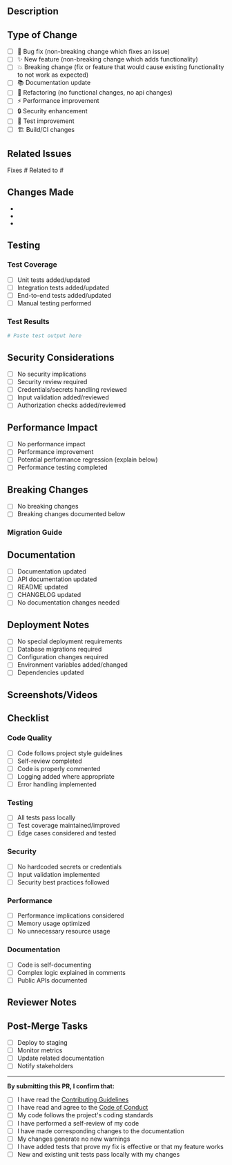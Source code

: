 ## Description

<!-- Provide a brief description of the changes in this PR -->

## Type of Change

<!-- Mark the relevant option with an "x" -->

- [ ] 🐛 Bug fix (non-breaking change which fixes an issue)
- [ ] ✨ New feature (non-breaking change which adds functionality)
- [ ] 💥 Breaking change (fix or feature that would cause existing functionality to not work as expected)
- [ ] 📚 Documentation update
- [ ] 🔧 Refactoring (no functional changes, no api changes)
- [ ] ⚡ Performance improvement
- [ ] 🔒 Security enhancement
- [ ] 🧪 Test improvement
- [ ] 🏗️ Build/CI changes

## Related Issues

<!-- Link to related issues using keywords like "Fixes #123" or "Closes #456" -->

Fixes #
Related to #

## Changes Made

<!-- Provide a detailed list of changes made -->

- 
- 
- 

## Testing

<!-- Describe the testing you've performed -->

### Test Coverage
- [ ] Unit tests added/updated
- [ ] Integration tests added/updated
- [ ] End-to-end tests added/updated
- [ ] Manual testing performed

### Test Results
```bash
# Paste test output here
```

## Security Considerations

<!-- Describe any security implications of this change -->

- [ ] No security implications
- [ ] Security review required
- [ ] Credentials/secrets handling reviewed
- [ ] Input validation added/reviewed
- [ ] Authorization checks added/reviewed

## Performance Impact

<!-- Describe any performance implications -->

- [ ] No performance impact
- [ ] Performance improvement
- [ ] Potential performance regression (explain below)
- [ ] Performance testing completed

## Breaking Changes

<!-- If this is a breaking change, describe what breaks and migration path -->

- [ ] No breaking changes
- [ ] Breaking changes documented below

### Migration Guide
<!-- If breaking changes exist, provide migration instructions -->

## Documentation

- [ ] Documentation updated
- [ ] API documentation updated
- [ ] README updated
- [ ] CHANGELOG updated
- [ ] No documentation changes needed

## Deployment Notes

<!-- Any special deployment considerations -->

- [ ] No special deployment requirements
- [ ] Database migrations required
- [ ] Configuration changes required
- [ ] Environment variables added/changed
- [ ] Dependencies updated

## Screenshots/Videos

<!-- Add screenshots or videos if UI changes are involved -->

## Checklist

<!-- Ensure all items are completed before submitting -->

### Code Quality
- [ ] Code follows project style guidelines
- [ ] Self-review completed
- [ ] Code is properly commented
- [ ] Logging added where appropriate
- [ ] Error handling implemented

### Testing
- [ ] All tests pass locally
- [ ] Test coverage maintained/improved
- [ ] Edge cases considered and tested

### Security
- [ ] No hardcoded secrets or credentials
- [ ] Input validation implemented
- [ ] Security best practices followed

### Performance
- [ ] Performance implications considered
- [ ] Memory usage optimized
- [ ] No unnecessary resource usage

### Documentation
- [ ] Code is self-documenting
- [ ] Complex logic explained in comments
- [ ] Public APIs documented

## Reviewer Notes

<!-- Any specific areas you'd like reviewers to focus on -->

## Post-Merge Tasks

<!-- Tasks to be completed after merging -->

- [ ] Deploy to staging
- [ ] Monitor metrics
- [ ] Update related documentation
- [ ] Notify stakeholders

---

**By submitting this PR, I confirm that:**
- [ ] I have read the [Contributing Guidelines](CONTRIBUTING.md)
- [ ] I have read and agree to the [Code of Conduct](CODE_OF_CONDUCT.md)
- [ ] My code follows the project's coding standards
- [ ] I have performed a self-review of my code
- [ ] I have made corresponding changes to the documentation
- [ ] My changes generate no new warnings
- [ ] I have added tests that prove my fix is effective or that my feature works
- [ ] New and existing unit tests pass locally with my changes 